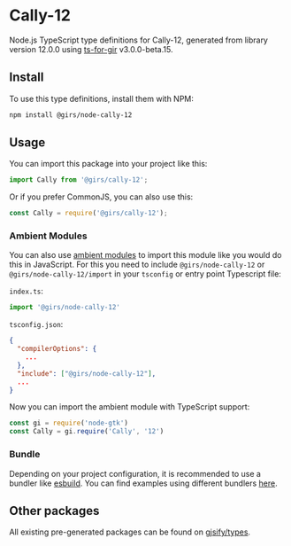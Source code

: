 
# Cally-12

Node.js TypeScript type definitions for Cally-12, generated from library version 12.0.0 using [ts-for-gir](https://github.com/gjsify/ts-for-gir) v3.0.0-beta.15.

## Install

To use this type definitions, install them with NPM:
```bash
npm install @girs/node-cally-12
```

## Usage

You can import this package into your project like this:
```ts
import Cally from '@girs/cally-12';
```

Or if you prefer CommonJS, you can also use this:
```ts
const Cally = require('@girs/cally-12');
```

### Ambient Modules

You can also use [ambient modules](https://github.com/gjsify/ts-for-gir/tree/main/packages/cli#ambient-modules) to import this module like you would do this in JavaScript.
For this you need to include `@girs/node-cally-12` or `@girs/node-cally-12/import` in your `tsconfig` or entry point Typescript file:

`index.ts`:
```ts
import '@girs/node-cally-12'
```

`tsconfig.json`:
```json
{
  "compilerOptions": {
    ...
  },
  "include": ["@girs/node-cally-12"],
  ...
}
```

Now you can import the ambient module with TypeScript support: 

```ts
const gi = require('node-gtk')
const Cally = gi.require('Cally', '12')
```



### Bundle

Depending on your project configuration, it is recommended to use a bundler like [esbuild](https://esbuild.github.io/). You can find examples using different bundlers [here](https://github.com/gjsify/ts-for-gir/tree/main/examples).

## Other packages

All existing pre-generated packages can be found on [gjsify/types](https://github.com/gjsify/types).

